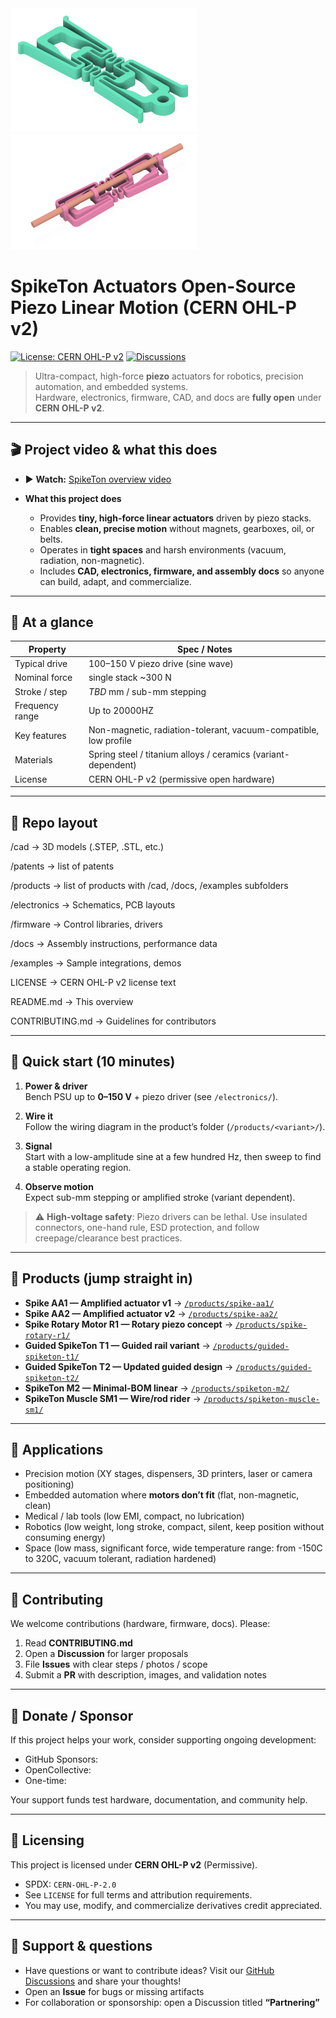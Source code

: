 <img src="products/Spiketon%20M1/images/Green%20Spiketon%20M1.png" alt="Spiketon M1 Actuator" width="300">
<img src="products/Guided%20Spiketon%20T1/images/Spiketon%20T1.png" alt="Spiketon T1 Actuator" width="300">


# SpikeTon Actuators Open-Source Piezo Linear Motion (CERN OHL-P v2)

[![License: CERN OHL-P v2](https://img.shields.io/badge/License-CERN%20OHL--P%20v2-blue.svg)](./LICENSE)
[![Discussions](https://img.shields.io/badge/Community-Discussions-black?logo=github)](../../discussions)

> Ultra-compact, high-force **piezo** actuators for robotics, precision automation, and embedded systems.  
> Hardware, electronics, firmware, CAD, and docs are **fully open** under **CERN OHL-P v2**.

---

## 🎬 Project video & what this does


- ▶️ **Watch:** [SpikeTon overview video](examples/)  
  

- **What this project does**
  - Provides **tiny, high-force linear actuators** driven by piezo stacks.
  - Enables **clean, precise motion** without magnets, gearboxes, oil, or belts.
  - Operates in **tight spaces** and harsh environments (vacuum, radiation, non-magnetic).
  - Includes **CAD, electronics, firmware, and assembly docs** so anyone can build, adapt, and commercialize.

---

## 🔎 At a glance

| Property                | Spec / Notes                                 |
|---                      |---                                                                        |
| Typical drive           | 100–150 V piezo drive (sine wave)                                   |
| Nominal force           | single stack ~300 N                            |
| Stroke / step           | _TBD_ mm / sub-mm stepping                                                |
| Frequency range         | Up to 20000HZ                              |
| Key features            | Non-magnetic, radiation-tolerant, vacuum-compatible, low profile          |
| Materials               | Spring steel / titanium alloys / ceramics (variant-dependent)             |
| License                 | CERN OHL-P v2 (permissive open hardware)                                  |


---

## 🧭 Repo layout

/cad → 3D models (.STEP, .STL, etc.)

/patents  → list of patents

/products  → list of products with /cad, /docs, /examples subfolders

/electronics → Schematics, PCB layouts

/firmware → Control libraries, drivers

/docs → Assembly instructions, performance data

/examples → Sample integrations, demos

LICENSE → CERN OHL-P v2 license text

README.md → This overview

CONTRIBUTING.md → Guidelines for contributors

---

## 🧪 Quick start (10 minutes)

1. **Power & driver**  
   Bench PSU up to **0–150 V** + piezo driver (see `/electronics/`).

2. **Wire it**  
   Follow the wiring diagram in the product’s folder (`/products/<variant>/`).

3. **Signal**  
   Start with a low-amplitude sine at a few hundred Hz, then sweep to find a stable operating region.

4. **Observe motion**  
   Expect sub-mm stepping or amplified stroke (variant dependent).

> ⚠️ **High-voltage safety**: Piezo drivers can be lethal. Use insulated connectors, one-hand rule, ESD protection, and follow creepage/clearance best practices.

---

## 🧭 Products (jump straight in)

- **Spike AA1 — Amplified actuator v1** → [`/products/spike-aa1/`](products/spike-aa1/)  
- **Spike AA2 — Amplified actuator v2** → [`/products/spike-aa2/`](products/spike-aa2/)  
- **Spike Rotary Motor R1 — Rotary piezo concept** → [`/products/spike-rotary-r1/`](products/spike-rotary-r1/)  
- **Guided SpikeTon T1 — Guided rail variant** → [`/products/guided-spiketon-t1/`](products/guided-spiketon-t1/)  
- **Guided SpikeTon T2 — Updated guided design** → [`/products/guided-spiketon-t2/`](products/guided-spiketon-t2/)  
- **SpikeTon M2 — Minimal-BOM linear** → [`/products/spiketon-m2/`](products/spiketon-m2/)  
- **SpikeTon Muscle SM1 — Wire/rod rider** → [`/products/spiketon-muscle-sm1/`](products/spiketon-muscle-sm1/)


---

## 🔌 Applications

- Precision motion (XY stages, dispensers, 3D printers, laser or camera positioning)  
- Embedded automation where **motors don’t fit** (flat, non-magnetic, clean)  
- Medical / lab tools (low EMI, compact, no lubrication)
- Robotics (low weight, long stroke, compact, silent, keep position without consuming energy)
- Space (low mass, significant force, wide temperature range: from -150C to 320C, vacuum tolerant, radiation hardened) 

---

## 🤝 Contributing

We welcome contributions (hardware, firmware, docs). Please:

1. Read **CONTRIBUTING.md**  
2. Open a **Discussion** for larger proposals  
3. File **Issues** with clear steps / photos / scope  
4. Submit a **PR** with description, images, and validation notes

---

## 💝 Donate / Sponsor

If this project helps your work, consider supporting ongoing development:

- GitHub Sponsors:
- OpenCollective: 
- One-time:

Your support funds test hardware, documentation, and community help.

---

## 🧾 Licensing

This project is licensed under **CERN OHL-P v2** (Permissive).

- SPDX: `CERN-OHL-P-2.0`  
- See `LICENSE` for full terms and attribution requirements.  
- You may use, modify, and commercialize derivatives credit appreciated.

---

## 🙋 Support & questions

- Have questions or want to contribute ideas? Visit our [GitHub Discussions](https://github.com/SpikeDynamics/Spiketon-Actuators/discussions) and share your thoughts!  
- Open an **Issue** for bugs or missing artifacts  
- For collaboration or sponsorship: open a Discussion titled **“Partnering”**
